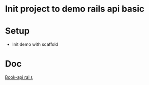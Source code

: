 # Init project to demo rails api basic

# Setup
* Init demo with scaffold

# Doc
[Book-api rails](http://apionrails.icalialabs.com/book/chapter_one)
